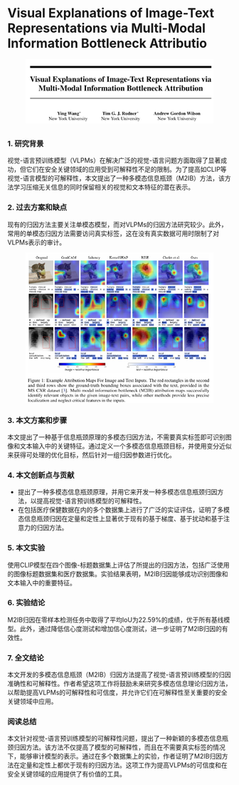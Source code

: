 # Visual Explanations of Image-Text Representations via Multi-Modal Information Bottleneck Attributio

<figure><img src="../.gitbook/assets/image (6) (1) (1) (1) (1) (1) (1) (1) (1) (1) (1) (1) (1) (1).png" alt=""><figcaption></figcaption></figure>

##

### 1. 研究背景

视觉-语言预训练模型（VLPMs）在解决广泛的视觉-语言问题方面取得了显著成功，但它们在安全关键领域的应用受到可解释性不足的限制。为了提高如CLIP等视觉-语言模型的可解释性，本文提出了一种多模态信息瓶颈（M2IB）方法，该方法学习压缩无关信息的同时保留相关的视觉和文本特征的潜在表示。

### 2. 过去方案和缺点

现有的归因方法主要关注单模态模型，而对VLPMs的归因方法研究较少。此外，常用的单模态归因方法需要访问真实标签，这在没有真实数据可用时限制了对VLPMs表示的审计。

<figure><img src="../.gitbook/assets/image (7) (1) (1) (1) (1) (1) (1) (1) (1) (1) (1) (1) (1) (1).png" alt=""><figcaption></figcaption></figure>

### 3. 本文方案和步骤

本文提出了一种基于信息瓶颈原理的多模态归因方法，不需要真实标签即可识别图像和文本输入中的关键特征。通过定义一个多模态信息瓶颈目标，并使用变分近似来获得可处理的优化目标，然后针对一组归因参数进行优化。

### 4. 本文创新点与贡献

* 提出了一种多模态信息瓶颈原理，并用它来开发一种多模态信息瓶颈归因方法，以提高视觉-语言预训练模型的可解释性。
* 在包括医疗保健数据在内的多个数据集上进行了广泛的实证评估，证明了多模态信息瓶颈归因在定量和定性上显著优于现有的基于梯度、基于扰动和基于注意力的归因方法。

### 5. 本文实验

使用CLIP模型在四个图像-标题数据集上评估了所提出的归因方法，包括广泛使用的图像标题数据集和医疗数据集。实验结果表明，M2IB归因能够成功识别图像和文本输入中的重要特征。

### 6. 实验结论

M2IB归因在零样本检测任务中取得了平均IoU为22.59%的成绩，优于所有基线模型。此外，通过降低信心度测试和增加信心度测试，进一步证明了M2IB归因的有效性。

### 7. 全文结论

本文开发的多模态信息瓶颈（M2IB）归因方法提高了视觉-语言预训练模型的归因准确性和可解释性。作者希望这项工作将鼓励未来研究多模态信息理论归因方法，以帮助提高VLPMs的可解释性和可信度，并允许它们在可解释性至关重要的安全关键领域中应用。

### 阅读总结

本文针对视觉-语言预训练模型的可解释性问题，提出了一种新颖的多模态信息瓶颈归因方法。该方法不仅提高了模型的可解释性，而且在不需要真实标签的情况下，能够审计模型的表示。通过在多个数据集上的实验，作者证明了M2IB归因方法在定量和定性上都优于现有的归因方法。这项工作为提高VLPMs的可信度和在安全关键领域的应用提供了有价值的工具。
